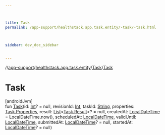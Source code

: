 ```yaml
---



title: Task
permalink: /app-support/healthstack.app.task.entity/-task/-task.html



sidebar: dev_doc_sidebar


---
```




//[app-support](/app-support.html)/[healthstack.app.task.entity](../index.html)/[Task](index.html)/[Task](-task.html)



# Task



[androidJvm]\
fun [Task](-task.html)(id: [Int](https://kotlinlang.org/api/latest/jvm/stdlib/kotlin/-int/index.html)? = null, revisionId: [Int](https://kotlinlang.org/api/latest/jvm/stdlib/kotlin/-int/index.html), taskId: [String](https://kotlinlang.org/api/latest/jvm/stdlib/kotlin/-string/index.html), properties: [Task.Properties](-properties/index.html), result: [List](https://kotlinlang.org/api/latest/jvm/stdlib/kotlin.collections/-list/index.html)&lt;[Task.Result](-result/index.html)&gt;? = null, createdAt: [LocalDateTime](https://developer.android.com/reference/kotlin/java/time/LocalDateTime.html) = LocalDateTime.now(), scheduledAt: [LocalDateTime](https://developer.android.com/reference/kotlin/java/time/LocalDateTime.html), validUntil: [LocalDateTime](https://developer.android.com/reference/kotlin/java/time/LocalDateTime.html), submittedAt: [LocalDateTime](https://developer.android.com/reference/kotlin/java/time/LocalDateTime.html)? = null, startedAt: [LocalDateTime](https://developer.android.com/reference/kotlin/java/time/LocalDateTime.html)? = null)






